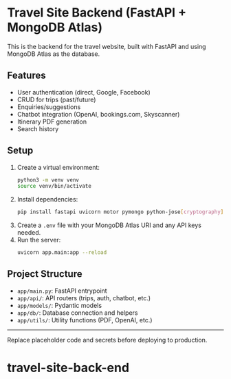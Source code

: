 # Travel Site Backend (FastAPI + MongoDB Atlas)

This is the backend for the travel website, built with FastAPI and using MongoDB Atlas as the database.

## Features
- User authentication (direct, Google, Facebook)
- CRUD for trips (past/future)
- Enquiries/suggestions
- Chatbot integration (OpenAI, bookings.com, Skyscanner)
- Itinerary PDF generation
- Search history

## Setup
1. Create a virtual environment:
   ```sh
   python3 -m venv venv
   source venv/bin/activate
   ```
2. Install dependencies:
   ```sh
   pip install fastapi uvicorn motor pymongo python-jose[cryptography] passlib[bcrypt] python-dotenv requests
   ```
3. Create a `.env` file with your MongoDB Atlas URI and any API keys needed.
4. Run the server:
   ```sh
   uvicorn app.main:app --reload
   ```

## Project Structure
- `app/main.py`: FastAPI entrypoint
- `app/api/`: API routers (trips, auth, chatbot, etc.)
- `app/models/`: Pydantic models
- `app/db/`: Database connection and helpers
- `app/utils/`: Utility functions (PDF, OpenAI, etc.)

---
Replace placeholder code and secrets before deploying to production.
# travel-site-back-end
